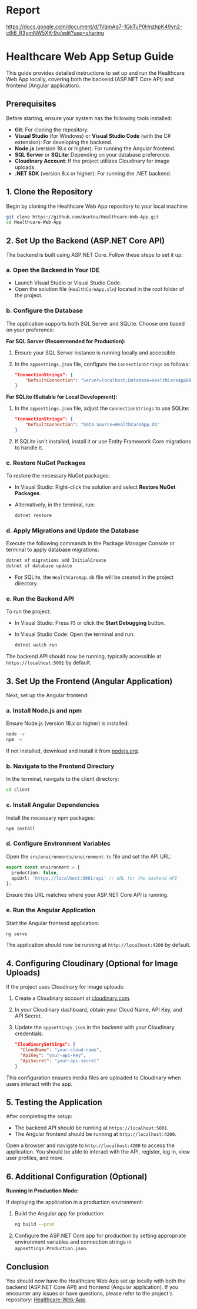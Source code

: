 # Report

https://docs.google.com/document/d/1VqmAg7-1QkTuP0HnzhpK49yn2-c6i6_R3ymNW5XK-9o/edit?usp=sharing

# Healthcare Web App Setup Guide

This guide provides detailed instructions to set up and run the Healthcare Web App locally, covering both the backend (ASP.NET Core API) and frontend (Angular application).

## Prerequisites

Before starting, ensure your system has the following tools installed:

- **Git**: For cloning the repository.
- **Visual Studio** (for Windows) or **Visual Studio Code** (with the C# extension): For developing the backend.
- **Node.js** (version 18.x or higher): For running the Angular frontend.
- **SQL Server** or **SQLite**: Depending on your database preference.
- **Cloudinary Account**: If the project utilizes Cloudinary for image uploads.
- **.NET SDK** (version 8.x or higher): For running the .NET backend.

## 1. Clone the Repository

Begin by cloning the Healthcare Web App repository to your local machine:

```bash
git clone https://github.com/Asetou/Healthcare-Web-App.git
cd Healthcare-Web-App
```

## 2. Set Up the Backend (ASP.NET Core API)

The backend is built using ASP.NET Core. Follow these steps to set it up:

### a. Open the Backend in Your IDE

- Launch Visual Studio or Visual Studio Code.
- Open the solution file (`HealthCareApp.sln`) located in the root folder of the project.

### b. Configure the Database

The application supports both SQL Server and SQLite. Choose one based on your preference:

**For SQL Server (Recommended for Production):**

1. Ensure your SQL Server instance is running locally and accessible.
2. In the `appsettings.json` file, configure the `ConnectionStrings` as follows:

   ```json
   "ConnectionStrings": {
       "DefaultConnection": "Server=localhost;Database=HealthCareAppDB;Trusted_Connection=True;"
   }
   ```

**For SQLite (Suitable for Local Development):**

1. In the `appsettings.json` file, adjust the `ConnectionStrings` to use SQLite:

   ```json
   "ConnectionStrings": {
       "DefaultConnection": "Data Source=HealthCareApp.db"
   }
   ```

2. If SQLite isn't installed, install it or use Entity Framework Core migrations to handle it.

### c. Restore NuGet Packages

To restore the necessary NuGet packages:

- In Visual Studio: Right-click the solution and select **Restore NuGet Packages**.
- Alternatively, in the terminal, run:

  ```bash
  dotnet restore
  ```

### d. Apply Migrations and Update the Database

Execute the following commands in the Package Manager Console or terminal to apply database migrations:

```bash
dotnet ef migrations add InitialCreate
dotnet ef database update
```

- For SQLite, the `HealthCareApp.db` file will be created in the project directory.

### e. Run the Backend API

To run the project:

- In Visual Studio: Press `F5` or click the **Start Debugging** button.
- In Visual Studio Code: Open the terminal and run:

  ```bash
  dotnet watch run
  ```

The backend API should now be running, typically accessible at `https://localhost:5001` by default.

## 3. Set Up the Frontend (Angular Application)

Next, set up the Angular frontend:

### a. Install Node.js and npm

Ensure Node.js (version 18.x or higher) is installed:

```bash
node -v
npm -v
```

If not installed, download and install it from [nodejs.org](https://nodejs.org/).

### b. Navigate to the Frontend Directory

In the terminal, navigate to the client directory:

```bash
cd client
```

### c. Install Angular Dependencies

Install the necessary npm packages:

```bash
npm install
```

### d. Configure Environment Variables

Open the `src/environments/environment.ts` file and set the API URL:

```typescript
export const environment = {
  production: false,
  apiUrl: 'https://localhost:5001/api' // URL for the backend API
};
```

Ensure this URL matches where your ASP.NET Core API is running.

### e. Run the Angular Application

Start the Angular frontend application:

```bash
ng serve
```

The application should now be running at `http://localhost:4200` by default.

## 4. Configuring Cloudinary (Optional for Image Uploads)

If the project uses Cloudinary for image uploads:

1. Create a Cloudinary account at [cloudinary.com](https://cloudinary.com/).
2. In your Cloudinary dashboard, obtain your Cloud Name, API Key, and API Secret.
3. Update the `appsettings.json` in the backend with your Cloudinary credentials:

   ```json
   "CloudinarySettings": {
     "CloudName": "your-cloud-name",
     "ApiKey": "your-api-key",
     "ApiSecret": "your-api-secret"
   }
   ```

This configuration ensures media files are uploaded to Cloudinary when users interact with the app.

## 5. Testing the Application

After completing the setup:

- The backend API should be running at `https://localhost:5001`.
- The Angular frontend should be running at `http://localhost:4200`.

Open a browser and navigate to `http://localhost:4200` to access the application. You should be able to interact with the API, register, log in, view user profiles, and more.

## 6. Additional Configuration (Optional)

**Running in Production Mode:**

If deploying the application in a production environment:

1. Build the Angular app for production:

   ```bash
   ng build --prod
   ```

2. Configure the ASP.NET Core app for production by setting appropriate environment variables and connection strings in `appsettings.Production.json`.

## Conclusion

You should now have the Healthcare Web App set up locally with both the backend (ASP.NET Core API) and frontend (Angular application). If you encounter any issues or have questions, please refer to the project's repository: [Healthcare-Web-App](https://github.com/Asetou/Healthcare-Web-App). 
